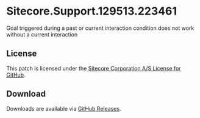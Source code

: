 # Sitecore.Support.129513.223461
Goal triggered during a past or current interaction condition does not work without a current interaction

## License  
This patch is licensed under the [Sitecore Corporation A/S License for GitHub](https://github.com/sitecoresupport/Sitecore.Support.129513.223461/blob/master/LICENSE).  

## Download  
Downloads are available via [GitHub Releases](https://github.com/sitecoresupport/Sitecore.Support.129513.223461/releases).  
